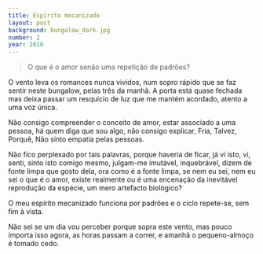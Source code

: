 ```yaml
---
title: Espírito mecanizado
layout: post
background: bungalow_dark.jpg
number: 2
year: 2018
---
```


> O que é o amor senão uma repetição de padrões?

O vento leva os romances nunca vividos, num sopro rápido que se faz sentir neste bungalow, pelas três da manhã. A porta está quase fechada mas deixa passar um resquício de luz que me mantém acordado, atento a uma voz única.

Não consigo compreender o conceito de amor, estar associado a uma pessoa, há quem diga que sou algo, não consigo explicar, Fria, Talvez, Porquê, Não sinto empatia pelas pessoas.

Não fico perplexado por tais palavras, porque haveria de ficar, já vi isto, vi, senti, sinto isto comigo mesmo, julgam-me imutável, inquebrável, dizem de fonte limpa que gosto dela, ora como é a fonte limpa, se nem eu sei, nem eu sei o que é o amor, existe realmente ou é uma encenação da inevitável reprodução da espécie, um mero artefacto biológico?

O meu espírito mecanizado funciona por padrões e o ciclo repete-se, sem fim à vista.

Não sei se um dia vou perceber porque sopra este vento, mas pouco importa isso agora, as horas passam a correr, e amanhã o pequeno-almoço é tomado cedo.